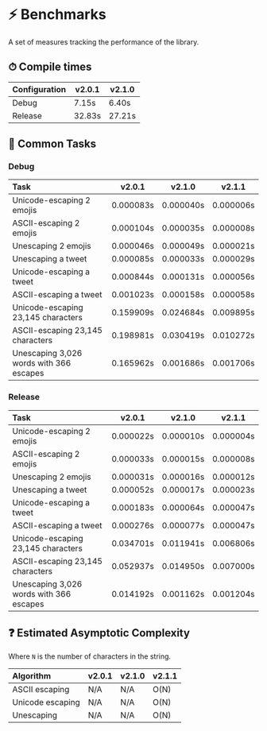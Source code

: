 # ⚡ Benchmarks

A set of measures tracking the performance of the library.

## ⏱ Compile times

| Configuration | v2.0.1 | v2.1.0 |
|:---|---|---|
| Debug | 7.15s | 6.40s |
| Release | 32.83s | 27.21s |

## 🤖 Common Tasks

### Debug

| Task | v2.0.1 | v2.1.0 | v2.1.1 |
|:---|---|---|---|
| Unicode-escaping 2 emojis | 0.000083s | 0.000040s | 0.000006s |
| ASCII-escaping 2 emojis | 0.000104s | 0.000035s | 0.000008s |
| Unescaping 2 emojis | 0.000046s | 0.000049s | 0.000021s |
| Unescaping a tweet | 0.000085s | 0.000033s | 0.000029s |
| Unicode-escaping a tweet | 0.000844s | 0.000131s | 0.000056s |
| ASCII-escaping a tweet | 0.001023s | 0.000158s | 0.000058s |
| Unicode-escaping 23,145 characters | 0.159909s | 0.024684s | 0.009895s |
| ASCII-escaping 23,145 characters | 0.198981s | 0.030419s | 0.010272s |
| Unescaping 3,026 words with 366 escapes | 0.165962s | 0.001686s | 0.001706s |

### Release

| Task | v2.0.1 | v2.1.0 | v2.1.1 |
|:---|---|---|---|
| Unicode-escaping 2 emojis | 0.000022s | 0.000010s | 0.000004s |
| ASCII-escaping 2 emojis | 0.000033s | 0.000015s | 0.000008s |
| Unescaping 2 emojis | 0.000031s | 0.000016s | 0.000012s |
| Unescaping a tweet | 0.000052s | 0.000017s | 0.000023s |
| Unicode-escaping a tweet | 0.000183s | 0.000064s | 0.000047s |
| ASCII-escaping a tweet | 0.000276s | 0.000077s | 0.000047s |
| Unicode-escaping 23,145 characters | 0.034701s | 0.011941s | 0.006806s |
| ASCII-escaping 23,145 characters | 0.052937s | 0.014950s | 0.007000s |
| Unescaping 3,026 words with 366 escapes | 0.014192s | 0.001162s | 0.001204s |

## ❓ Estimated Asymptotic Complexity

Where `N` is the number of characters in the string.

| Algorithm | v2.0.1 | v2.1.0 | v2.1.1
|:---|---|---|---|
| ASCII escaping | N/A | N/A | O(N) |
| Unicode escaping | N/A | N/A | O(N) |
| Unescaping | N/A | N/A | O(N) |